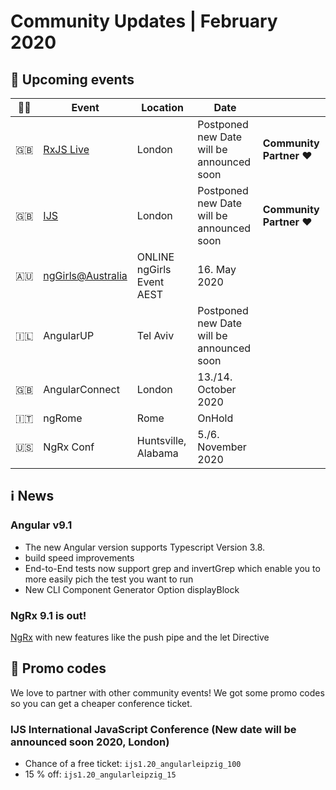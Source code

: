 # Community Updates | February 2020

## 📅 Upcoming events

| 🏳️‍🌈 | Event | Location | Date | |
|------|------|-----|------|-----|
| 🇬🇧 | [RxJS Live](https://www.rxjs.live/) | London | Postponed new Date will be announced soon | **Community Partner ❤️** |
| 🇬🇧 | [IJS](https://javascript-conference.com/) | London |  Postponed new Date will be announced soon | **Community Partner ❤️** |
| 🇦🇺 | [ngGirls@Australia](https://ng-girls.org/australia-2020/) | ONLINE ngGirls Event AEST | 16. May 2020 | |
| 🇮🇱 | AngularUP | Tel Aviv | Postponed new Date will be announced soon | |
| 🇬🇧 | AngularConnect | London | 13./14. October 2020 | |
| 🇮🇹 | ngRome | Rome | OnHold | |
| 🇺🇸 | NgRx Conf | Huntsville, Alabama | 5./6. November 2020 | |


## ℹ️ News

### Angular v9.1 

 - The new Angular version supports Typescript Version 3.8. 
 - build speed improvements
 - End-to-End tests now support grep and invertGrep which enable you to more easily pich the test you want to run
 - New CLI Component Generator Option displayBlock

### NgRx 9.1 is out!

[NgRx](https://github.com/ngrx/platform/blob/master/CHANGELOG.md#910-2020-04-07) with new features like the push pipe and the let Directive


## 💸 Promo codes

We love to partner with other community events! We got some promo codes so you can get a cheaper conference ticket.

### IJS International JavaScript Conference (New date will be announced soon 2020, London)

* Chance of a free ticket: `ijs1.20_angularleipzig_100`
* 15 % off: `ijs1.20_angularleipzig_15`
